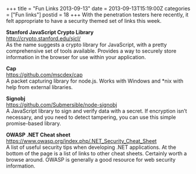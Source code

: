 +++
title = "Fun Links 2013-09-13"
date = 2013-09-13T15:19:00Z
categories = ["Fun links"]
postid = 18
+++
With the penetration testers here recently, it felt appropriate to have a security themed set of links this week.

**Stanford JavaScript Crypto Library**  
http://crypto.stanford.edu/sjcl/  
As the name suggests a crypto library for JavaScript, with a pretty comprehensive set of tools available. Provides a way to securely store information in the browser for use within your application.

**Cap**  
https://github.com/mscdex/cap  
A packet capturing library for node.js. Works with Windows and *nix with help from external libraries.

**Signobj**  
https://github.com/Submersible/node-signobj  
A JavaScript library to sign and verify data with a secret. If encryption isn’t necessary, and you need to detect tampering, you can use this simple promise-based library.

**OWASP .NET Cheat sheet**  
https://www.owasp.org/index.php/.NET_Security_Cheat_Sheet  
A list of useful security tips when developing .NET applications. At the bottom of the page is a list of links to other cheat sheets. Certainly worth a browse around. OWASP is generally a good resource for web security information.










